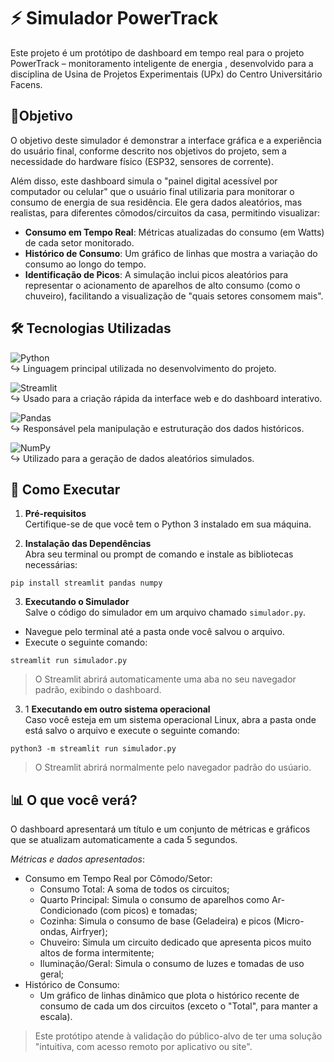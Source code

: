 # ⚡️ Simulador PowerTrack
Este projeto é um protótipo de dashboard em tempo real para o projeto PowerTrack – monitoramento inteligente de energia , desenvolvido para a disciplina de Usina de Projetos Experimentais (UPx) do Centro Universitário Facens.


## 🎯Objetivo
O objetivo deste simulador é demonstrar a interface gráfica e a experiência do usuário final, conforme descrito nos objetivos do projeto, sem a necessidade do hardware físico (ESP32, sensores de corrente).

Além disso, este dashboard simula o "painel digital acessível por computador ou celular"  que o usuário final utilizaria para monitorar o consumo de energia de sua residência. Ele gera dados aleatórios, mas realistas, para diferentes cômodos/circuitos da casa, permitindo visualizar:
- **Consumo em Tempo Real**: Métricas atualizadas do consumo (em Watts) de cada setor monitorado.
- **Histórico de Consumo**: Um gráfico de linhas que mostra a variação do consumo ao longo do tempo.
- **Identificação de Picos**: A simulação inclui picos aleatórios para representar o acionamento de aparelhos de alto consumo (como o chuveiro), facilitando a visualização de "quais setores consomem mais".


## 🛠️ Tecnologias Utilizadas

![Python](https://img.shields.io/badge/Python_3-3776AB?style=for-the-badge&logo=python&logoColor=white)  
↪️ Linguagem principal utilizada no desenvolvimento do projeto.

![Streamlit](https://img.shields.io/badge/Streamlit-FF4B4B?style=for-the-badge&logo=streamlit&logoColor=white)  
↪️ Usado para a criação rápida da interface web e do dashboard interativo.

![Pandas](https://img.shields.io/badge/Pandas-150458?style=for-the-badge&logo=pandas&logoColor=white)  
↪️ Responsável pela manipulação e estruturação dos dados históricos.

![NumPy](https://img.shields.io/badge/NumPy-013243?style=for-the-badge&logo=numpy&logoColor=white)  
↪️ Utilizado para a geração de dados aleatórios simulados.


## 🚀 Como Executar
1. **Pré-requisitos**  
Certifique-se de que você tem o Python 3 instalado em sua máquina.

2. **Instalação das Dependências**  
Abra seu terminal ou prompt de comando e instale as bibliotecas necessárias:
~~~
pip install streamlit pandas numpy
~~~

3. **Executando o Simulador**  
Salve o código do simulador em um arquivo chamado `simulador.py`.

- Navegue pelo terminal até a pasta onde você salvou o arquivo.
- Execute o seguinte comando:
~~~
streamlit run simulador.py
~~~
> O Streamlit abrirá automaticamente uma aba no seu navegador padrão, exibindo o dashboard.

3. 1 **Executando em outro sistema operacional**  
Caso você esteja em um sistema operacional Linux, abra a pasta onde está salvo o arquivo e execute o seguinte comando:
~~~
python3 -m streamlit run simulador.py
~~~
>O Streamlit abrirá normalmente pelo navegador padrão do usúario.

## 📊 O que você verá?
O dashboard apresentará um título e um conjunto de métricas e gráficos que se atualizam automaticamente a cada 5 segundos.

*Métricas e dados apresentados*:
- Consumo em Tempo Real por Cômodo/Setor:
    - Consumo Total: A soma de todos os circuitos;
    - Quarto Principal: Simula o consumo de aparelhos como Ar-Condicionado (com picos) e tomadas;
    - Cozinha: Simula o consumo de base (Geladeira) e picos (Micro-ondas, Airfryer);
    - Chuveiro: Simula um circuito dedicado que apresenta picos muito altos de forma intermitente;
    - Iluminação/Geral: Simula o consumo de luzes e tomadas de uso geral;
- Histórico de Consumo:
    - Um gráfico de linhas dinâmico que plota o histórico recente de consumo de cada um dos circuitos (exceto o "Total", para manter a escala).

>Este protótipo atende à validação do público-alvo de ter uma solução "intuitiva, com acesso remoto por aplicativo ou site".